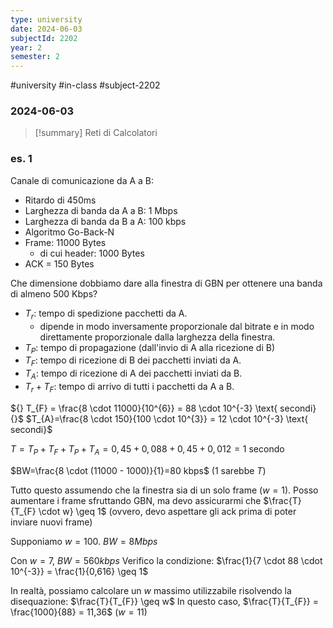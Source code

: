 ```yaml
---
type: university
date: 2024-06-03
subjectId: 2202
year: 2
semester: 2
---
```

#university #in-class #subject-2202
### 2024-06-03
> [!summary] Reti di Calcolatori

### es. 1
Canale di comunicazione da A a B:
- Ritardo di 450ms
- Larghezza di banda da A a B: 1 Mbps 
- Larghezza di banda da B a A: 100 kbps
- Algoritmo Go-Back-N
- Frame: 11000 Bytes
	- di cui header: 1000 Bytes
- ACK = 150 Bytes

Che dimensione dobbiamo dare alla finestra di GBN per ottenere una banda di almeno 500 Kbps?

- $T_{r}$: tempo di spedizione pacchetti da A.
	- dipende in modo inversamente proporzionale dal bitrate e in modo direttamente proporzionale dalla larghezza della finestra.
- $T_{P}$: tempo di propagazione (dall'invio di A alla ricezione di B)
- $T_F$: tempo di ricezione di B dei pacchetti inviati da A.
- ${} T_A {}$: tempo di ricezione di A dei pacchetti inviati da B.
- $T_{r} + T_{F}$: tempo di arrivo di tutti i pacchetti da A a B.

${} T_{F} = \frac{8 \cdot 11000}{10^{6}} = 88 \cdot 10^{-3} \text{ secondi} {}$
$T_{A}=\frac{8 \cdot 150}{100 \cdot 10^{3}} = 12 \cdot 10^{-3} \text{ secondi}$

$T = T_{P} + T_{F} + T_{P} + T_{A} = 0,45 + 0,088 + 0,45 + 0,012 = 1 \text{ secondo}$

$BW=\frac{8 \cdot (11000 - 1000)}{1}=80 kbps$ ($1$ sarebbe $T$)

Tutto questo assumendo che la finestra sia di un solo frame ($w=1$).
Posso aumentare i frame sfruttando GBN, ma devo assicurarmi che $\frac{T}{T_{F} \cdot w} \geq 1$ (ovvero, devo aspettare gli ack prima di poter inviare nuovi frame)

Supponiamo $w=100$. $BW=8 Mbps$

Con $w=7$, $BW=560 kbps$
Verifico la condizione: $\frac{1}{7 \cdot 88 \cdot 10^{-3}} = \frac{1}{0,616} \geq 1$

In realtà, possiamo calcolare un $w$ massimo utilizzabile risolvendo la disequazione: $\frac{T}{T_{F}} \geq w$
In questo caso, $\frac{T}{T_{F}} = \frac{1000}{88} = 11,36$ ($w=11$)

